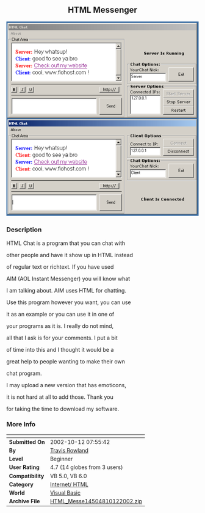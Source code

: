 ﻿<div align="center">

## HTML Messenger

<img src="PIC20021012116567204.gif">
</div>

### Description

HTML Chat is a program that you can chat with

other people and have it show up in HTML instead

of regular text or richtext. If you have used

AIM (AOL Instant Messenger) you will know what

I am talking about. AIM uses HTML for chatting.

Use this program however you want, you can use

it as an example or you can use it in one of

your programs as it is. I really do not mind,

all that I ask is for your comments. I put a bit

of time into this and I thought it would be a

great help to people wanting to make their own

chat program.

I may upload a new version that has emoticons,

it is not hard at all to add those. Thank you

for taking the time to download my software.
 
### More Info
 


<span>             |<span>
---                |---
**Submitted On**   |2002-10-12 07:55:42
**By**             |[Travis Rowland](https://github.com/Planet-Source-Code/PSCIndex/blob/master/ByAuthor/travis-rowland.md)
**Level**          |Beginner
**User Rating**    |4.7 (14 globes from 3 users)
**Compatibility**  |VB 5\.0, VB 6\.0
**Category**       |[Internet/ HTML](https://github.com/Planet-Source-Code/PSCIndex/blob/master/ByCategory/internet-html__1-34.md)
**World**          |[Visual Basic](https://github.com/Planet-Source-Code/PSCIndex/blob/master/ByWorld/visual-basic.md)
**Archive File**   |[HTML\_Messe14504810122002\.zip](https://github.com/Planet-Source-Code/travis-rowland-html-messenger__1-39753/archive/master.zip)








